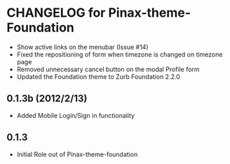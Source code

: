 # CHANGELOG for Pinax-theme-Foundation

 * Show active links on the menubar (Issue #14)
 * Fixed the repositioning of form when timezone is changed on timezone page 
 * Removed unnecessary cancel button on the modal Profile form
 * Updated the Foundation theme to Zurb Foundation 2.2.0

## 0.1.3b (2012/2/13)

 * Added Mobile Login/Sign in functionality

## 0.1.3

 * Initial Role out of Pinax-theme-foundation
